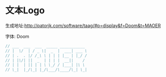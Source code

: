 # 文本Logo

生成地址:http://patorjk.com/software/taag/#p=display&f=Doom&t=MAOER

字体: Doom


```c
// ___  ___  ___  _____ ___________ 
// |  \/  | / _ \|  _  |  ___| ___ \
// | .  . |/ /_\ \ | | | |__ | |_/ /
// | |\/| ||  _  | | | |  __||    / 
// | |  | || | | \ \_/ / |___| |\ \ 
// \_|  |_/\_| |_/\___/\____/\_| \_|
```